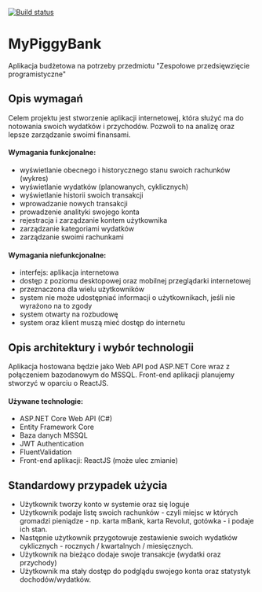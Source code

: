 [![Build status](https://ci.appveyor.com/api/projects/status/y3ldnpju1ssp7ljp?svg=true)](https://ci.appveyor.com/project/RawMajkel/mypiggybank)

# MyPiggyBank
Aplikacja budżetowa na potrzeby przedmiotu "Zespołowe przedsięwzięcie programistyczne"

## Opis wymagań
Celem projektu jest stworzenie aplikacji internetowej, która służyć ma do notowania swoich wydatków i przychodów. Pozwoli to na analizę oraz lepsze zarządzanie swoimi finansami. 

#### Wymagania funkcjonalne:
- wyświetlanie obecnego i historycznego stanu swoich rachunków (wykres)
- wyświetlanie wydatków (planowanych, cyklicznych)
- wyświetlanie historii swoich transakcji
- wprowadzanie nowych transakcji
- prowadzenie analityki swojego konta
- rejestracja i zarządzanie kontem użytkownika
- zarządzanie kategoriami wydatków
- zarządzanie swoimi rachunkami

#### Wymagania niefunkcjonalne:
- interfejs: aplikacja internetowa
- dostęp z poziomu desktopowej oraz mobilnej przeglądarki internetowej
- przeznaczona dla wielu użytkowników
- system nie może udostępniać informacji o użytkownikach, jeśli nie wyrażono na to zgody
- system otwarty na rozbudowę
- system oraz klient muszą mieć dostęp do internetu

## Opis architektury i wybór technologii
Aplikacja hostowana będzie jako Web API pod ASP.NET Core wraz z połączeniem bazodanowym do MSSQL. Front-end aplikacji planujemy stworzyć w oparciu o ReactJS.

#### Używane technologie:
- ASP.NET Core Web API (C#)
- Entity Framework Core
- Baza danych MSSQL
- JWT Authentication
- FluentValidation
- Front-end aplikacji: ReactJS (może ulec zmianie)

## Standardowy przypadek użycia
- Użytkownik tworzy konto w systemie oraz się loguje
- Użytkownik podaje listę swoich rachunków - czyli miejsc w których gromadzi pieniądze - np. karta mBank, karta Revolut, gotówka - i podaje ich stan.
- Następnie użytkownik przygotowuje zestawienie swoich wydatków cyklicznych - rocznych / kwartalnych / miesięcznych.
- Użytkownik na bieżąco dodaje swoje transakcje (wydatki oraz przychody)
- Użytkownik ma stały dostęp do podglądu swojego konta oraz statystyk dochodów/wydatków.
